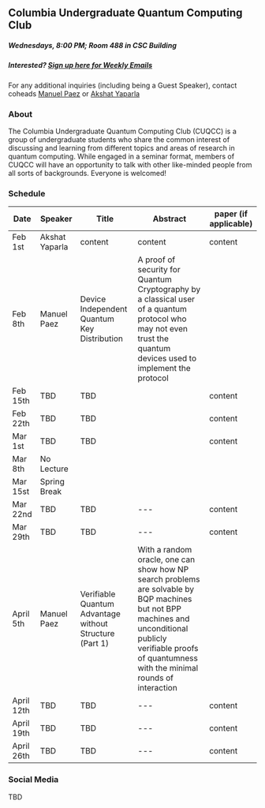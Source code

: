 ## Columbia Undergraduate Quantum Computing Club

##### Wednesdays, 8:00 PM; Room 488 in CSC Building
##### Interested? [Sign up here for Weekly Emails](https://forms.gle/4gtSTQWYxzb5cjic7)

For any additional inquiries (including being a Guest Speaker), contact coheads [Manuel Paez](mailto:manuel.paez@columbia.edu?subject=%5BCUQCC%5D) or [Akshat Yaparla](mailto:ay2544@columbia.edu?subject=%5BCUQCC%5D)

### About
The Columbia Undergraduate Quantum Computing Club (CUQCC) is a group of undergraduate students who share the common interest of discussing and learning from different topics and areas of research in quantum computing. While engaged in a seminar format, members of CUQCC will have an opportunity to talk with other like-minded people from all sorts of backgrounds. Everyone is welcomed! 

### Schedule

| Date  | Speaker | Title | Abstract | paper (if applicable) |
| ------------ | ------------ | ------------ | ------------ | ------------ | 
| Feb 1st | Akshat Yaparla | content | content | content |
| Feb 8th | Manuel Paez | Device Independent Quantum Key Distribution | A proof of security for Quantum Cryptography by a classical user of a quantum protocol who may not even trust the quantum devices used to implement the protocol | 
| Feb 15th | TBD | TBD |  | content |
| Feb 22th | TBD | TBD | | content |
| Mar 1st | TBD | TBD |  | content |
| Mar 8th | No Lecture | | | |
| Mar 15st | Spring Break | | | |
| Mar 22nd | TBD | TBD | --- | content |
| Mar 29th | TBD | TBD | --- | content |
| April 5th | Manuel Paez | Verifiable Quantum Advantage without Structure (Part 1) | With a random oracle, one can show how NP search problems are solvable by BQP machines but not BPP machines and unconditional publicly verifiable proofs of quantumness with the minimal rounds of interaction | 
| April 12th | TBD | TBD | --- | content |
| April 19th | TBD | TBD | --- | content |
| April 26th | TBD | TBD | --- | content |

### Social Media
TBD
